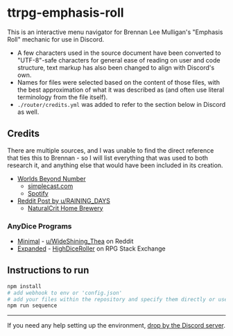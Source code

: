 # ttrpg-emphasis-roll

This is an interactive menu navigator for Brennan Lee Mulligan's "Emphasis Roll" mechanic for use in Discord.

- A few characters used in the source document have been converted to "UTF-8"-safe characters for general ease of reading on user and code structure, text markup has also been changed to align with Discord's own.
- Names for files were selected based on the content of those files, with the best approximation of what it was described as (and often use literal terminology from the file itself).
- `./router/credits.yml` was added to refer to the section below in Discord as well.

## Credits

There are multiple sources, and I was unable to find the direct reference that ties this to Brennan - so I will list everything that was used to both research it, and anything else that would have been included in its creation.

- [Worlds Beyond Number](https://worldsbeyondnumber.com/)
  - [simplecast.com](https://worlds-beyond-number.simplecast.com/)
  - [Spotify](https://open.spotify.com/show/4xQ4HKZjIg04Phtj2gaTbi)
- [Reddit Post by u/RAINING_DAYS](https://www.reddit.com/r/UnearthedArcana/comments/11yiatw/brennen_lee_mulligans_new_rolling_with_emphasis/)
  - [NaturalCrit Home Brewery](https://homebrewery.naturalcrit.com/share/wyL-vuEIDrbC)

### AnyDice Programs

- [Minimal](https://anydice.com/program/2e749) - [u/WideShining_Thea](https://redd.it/11yif0x) on Reddit
- [Expanded](https://anydice.com/program/2edb6) - [HighDiceRoller](https://rpg.stackexchange.com/a/205724) on RPG Stack Exchange


## Instructions to run

```sh
npm install
# add webhook to env or 'config.json'
# add your files within the repository and specify them directly or use globs
npm run sequence
```

---

If you need any help setting up the environment, [drop by the Discord server](https://discord.gg/Bb3JQQG).